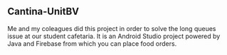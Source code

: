 ## Cantina-UnitBV

Me and my coleagues did this project in order to solve the long queues issue at our student cafetaria. 
It is an Android Studio project powered by Java and Firebase from which you can place food orders.
